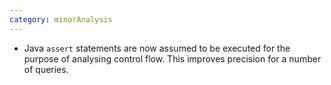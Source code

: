 ```yaml
---
category: minorAnalysis
---
```

* Java `assert` statements are now assumed to be executed for the purpose of analysing control flow. This improves precision for a number of queries.
